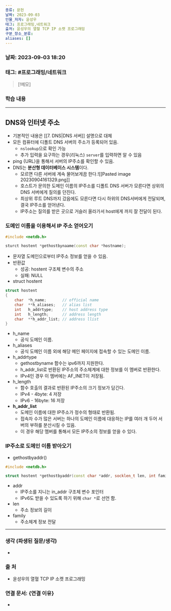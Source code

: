 ```yaml
---
종류: 문헌
날짜: 2023-09-03
인물_저자: 윤성우
태그: 프로그래밍,네트워크
출처: 윤성우의 열혈 TCP IP 소켓 프로그래밍
구분_장소_분류: 
aliases: []
---
```


### 날짜: 2023-09-03 18:20
### 태그: #프로그래밍/네트워크

>[!메모]
> 

### 학습 내용
---
## DNS와 인터넷 주소
- 기본적인 내용은 [[7. DNS|DNS 서버]] 설명으로 대체
- 모든 컴퓨터에 디폴트 DNS 서버의 주소가 등록되어 있음.
	- `nslookup`으로 확인 가능
	- 추가 입력을 요구하는 경우(리눅스) `server`를 입력하면 알 수 있음
- ping {URL}을 통해서 서버의 IP주소를 확인할 수 있음.
- DNS는 **분산형 데이터베이스 시스템**이다.
	- 모르면 다른 서버에 계속 물어보게끔 한다.![[Pasted image 20230904161329.png]]
	- 호스트가 문의한 도메인 이름의 IP주소를 디폴트 DNS 서버가 모른다면 상위의 DNS 서버에게 질의를 던진다.
	- 최상위 루트 DNS까지 갔음에도 모른다면 다시 하위의 DNS서버에게 전달되며, 결국 IP주소를 얻어낸다.
	- IP주소는 질의를 받은 곳으로 거슬러 올라가서 host에게 까지 잘 전달이 된다.
### 도메인 이름을 이용해서 IP 주소 얻어오기
```c++
#include <netdb.h>

sturct hostent *gethostbynaame(const char *hostname);
```
- 문자열 도메인으로부터 IP주소 정보를 얻을 수 있음.
- 반환값
	- 성공: hostent 구조체 변수의 주소
	- 실패: NULL
- struct hostent
```c++
struct hostent
{
	char  *h_name;       // official name
	char  **h_aliases;   // alias list
	int   h_addrtype;    // host address type
	int   h_length;      // address length
	char  **h_addr_list; // address llist
}
```
- h_name
	- 공식 도메인 이름.
- h_aliases
	- 공식 도메인 이름 외에 해당 메인 페이지에 접속할 수 있는 도메인 이름.
- h_addrtype
	- gethostbyname 함수는 ipv6까지 지원한다.
	- h_addr_list로 반환된 IP주소의 주소체계에 대한 정보를 이 멤버로 반환한다.
	- IPv4인 경우 이 멤버에는 AF_INET이 저장됨.
- h_length
	- 함수 호출의 결과로 반환된 IP주소의 크기 정보가 담긴다.
	- IPv4 - 4byte:  4 저장
	- IPv6 - 16byte: 16 저장
- **h_addr_list**
	- 도메인 이름에 대한 IP주소가 정수의 형태로 반환됨.
	- 접속자 수가 많은 서버는 하나의 도메인 이름에 대응하는 IP를 여러 개 두어 서버의 부하를 분산시킬 수 있음.
	- 이 경우 해당 멤버를 통해서 모든 IP주소의 정보를 얻을 수 있다.
### IP주소로 도메인 이름 받아오기
- gethostbyaddr()
```c++
#include <netdb.h>

struct hostent *gethostbyaddr(const char *addr, socklen_t len, int family);
```
- addr
	- IP주소를 지니는 in_addr 구조체 변수 포인터
	- IPv6도 받을 수 있도록 하기 위해 `char *`로 선언 함.
- len
	- 주소 정보의 길이
- family
	- 주소체계 정보 전달

---
### 생각 (파생된 질문/생각)
- 
### 출 처
- 윤성우의 열혈 TCP IP 소켓 프로그래밍

### 연결 문서: {연결 이유}
- 